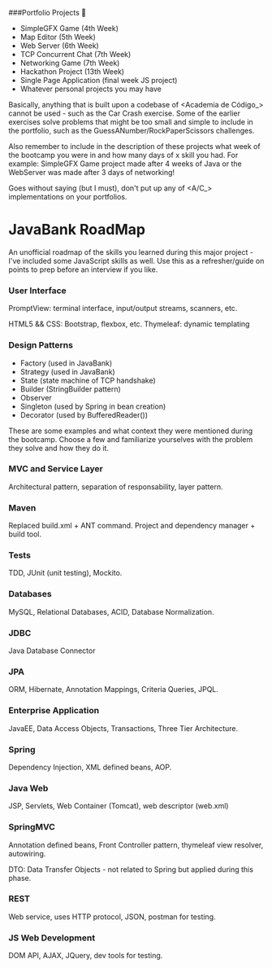###Portfolio Projects 🚧

+ SimpleGFX Game (4th Week)
+ Map Editor (5th Week)
+ Web Server (6th Week)
+ TCP Concurrent Chat (7th Week)
+ Networking Game (7th Week)
+ Hackathon Project (13th Week)
+ Single Page Application (final week JS project)
+ Whatever personal projects you may have

Basically, anything that is built upon a codebase of <Academia de Código_> cannot be used - such as the Car Crash exercise. Some of the earlier exercises solve problems that might be too small and simple to include in the portfolio, such as the GuessANumber/RockPaperScissors challenges.

Also remember to include in the description of these projects what week of the bootcamp you were in and how many days of x skill you had. For example: SimpleGFX Game project made after 4 weeks of Java or the WebServer was made after 3 days of networking!

Goes without saying (but I must), don't put up any of <A/C_> implementations on your portfolios.

# JavaBank RoadMap

An unofficial roadmap of the skills you learned during this major project - I've included some JavaScript skills as well. Use this as a refresher/guide on points to prep before an interview if you like.

### User Interface

PromptView: terminal interface, input/output streams, scanners, etc.

HTML5 && CSS: Bootstrap, flexbox, etc.
Thymeleaf: dynamic templating

### Design Patterns

+ Factory (used in JavaBank)
+ Strategy (used in JavaBank)
+ State (state machine of TCP handshake)
+ Builder (StringBuilder pattern)
+ Observer 
+ Singleton (used by Spring in bean creation)
+ Decorator (used by BufferedReader())

These are some examples and what context they were mentioned during the bootcamp. Choose a few and familiarize yourselves with the problem they solve and how they do it.

### MVC and Service Layer

Architectural pattern, separation of responsability, layer pattern.

### Maven

Replaced build.xml + ANT command. Project and dependency manager + build tool.

### Tests

TDD, JUnit (unit testing), Mockito.

### Databases

MySQL, Relational Databases, ACID, Database Normalization.

### JDBC

Java Database Connector

### JPA

ORM, Hibernate, Annotation Mappings, Criteria Queries, JPQL.

### Enterprise Application

JavaEE, Data Access Objects, Transactions, Three Tier Architecture.

### Spring

Dependency Injection, XML defined beans, AOP.

### Java Web

JSP, Servlets, Web Container (Tomcat), web descriptor (web.xml)

### SpringMVC

Annotation defined beans, Front Controller pattern, thymeleaf view resolver, autowiring.

DTO: Data Transfer Objects - not related to Spring but applied during this phase.

### REST

Web service, uses HTTP protocol, JSON, postman for testing.

### JS Web Development

DOM API, AJAX, JQuery, dev tools for testing.


